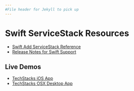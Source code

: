 ```yaml
---
#File header for Jekyll to pick up 
---
```

# Swift ServiceStack Resources

 - [Swift Add ServiceStack Reference](https://github.com/ServiceStack/ServiceStack/wiki/Swift-Add-ServiceStack-Reference)
 - [Release Notes for Swift Support](https://github.com/ServiceStack/ServiceStack/blob/master/docs/2015/release-notes.md#native-support-for-swift)

## Live Demos

 - [TechStacks iOS App](https://github.com/ServiceStackApps/TechStacksApp)
 - [TechStacks OSX Desktop App](https://github.com/ServiceStackApps/TechStacksDesktopApp)
